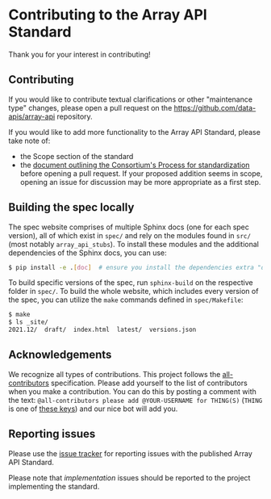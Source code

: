 # Contributing to the Array API Standard

Thank you for your interest in contributing!


## Contributing

If you would like to contribute textual clarifications or other "maintenance
type" changes, please open a pull request on the
https://github.com/data-apis/array-api repository.

If you would like to add more functionality to the Array API Standard, please
take note of:
- the Scope section of the standard
- the [document outlining the Consortium's Process for standardization](https://github.com/data-apis/governance/blob/master/process_document.md)
before opening a pull request. If your proposed addition seems in scope,
opening an issue for discussion may be more appropriate as a first step.


## Building the spec locally

The spec website comprises of multiple Sphinx docs (one for each spec version),
all of which exist in `spec/` and rely on the modules found in `src/` (most
notably `array_api_stubs`). To install these modules and the additional
dependencies of the Sphinx docs, you can use:

```sh
$ pip install -e .[doc]  # ensure you install the dependencies extra "doc"
```

To build specific versions of the spec, run `sphinx-build` on the respective
folder in `spec/`. To build the whole website, which includes every version of
the spec, you can utilize the `make` commands defined in `spec/Makefile`:

```sh
$ make
$ ls _site/
2021.12/  draft/  index.html  latest/  versions.json
```


## Acknowledgements

We recognize all types of contributions. This project follows the
[all-contributors](https://github.com/all-contributors/all-contributors)
specification. Please add yourself to the list of contributors when you make
a contribution. You can do this by posting a comment with the text:
`@all-contributors please add @YOUR-USERNAME for THING(S)` (`THING` is one of
[these keys](https://allcontributors.org/docs/en/emoji-key)) and our nice bot
will add you.


## Reporting issues

Please use the [issue tracker](https://github.com/data-apis/array-api/issues)
for reporting issues with the published Array API Standard.

Please note that *implementation* issues should be reported to the project
implementing the standard.
